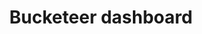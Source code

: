 ---
title: Bucketeer dashboard
# sidebar_position: 
slug: /getting-started/bucketeer-dashboard
description: Details each Bucketeer dashboard section, listing the available functionalities.
tags: ['guide','dashboard']
---